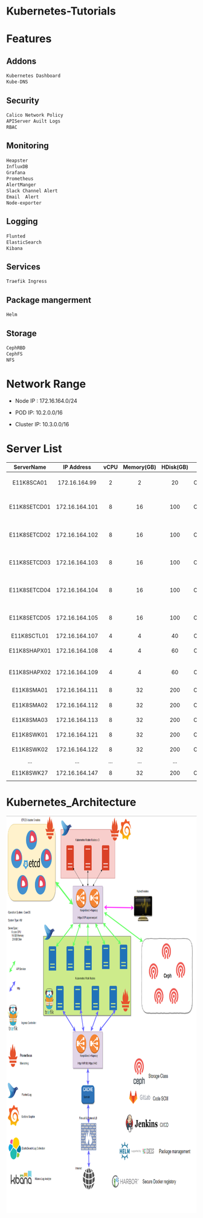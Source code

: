 # Kubernetes-Tutorials

# Features

## Addons
    Kubernetes Dashboard    
    Kube-DNS 

## Security 
    Calico Network Policy   
    APIServer Auilt Logs        
    RBAC                                  

## Monitoring
    Heapster                           
    InfluxDB                              
    Grafana                             
    Prometheus                      
    AlertManger                     
    Slack Channel Alert       
    Email  Alert                       
    Node-exporter                 

## Logging
    Flunted                               
    ElasticSearch                   
    Kibana                               

## Services
    Traefik Ingress                  

## Package mangerment 
    Helm                                   

## Storage
    CephRBD                           
    CephFS                              
    NFS                                      


# Network Range

*   Node IP :   172.16.164.0/24

*   POD IP:     10.2.0.0/16

*   Cluster IP: 10.3.0.0/16

# Server List

|   ServerName  |   IP Address  |   vCPU    |   Memory(GB)  |   HDisk(GB)   |   OS   |   Descriptions |
|:---:|:---:|:---:|:---:|:---:|:---:|:---:|
|E11K8SCA01|172.16.164.99|2|2|20|CentOS|Certificates Generator & Http File Service|
|E11K8SETCD01|172.16.164.101|8|16|100|CoreOS|ETCD Cluster(Kubernetes Key-Value DataBase)|
|E11K8SETCD02|172.16.164.102|8|16|100|CoreOS|ETCD Cluster(Kubernetes Key-Value DataBase)|
|E11K8SETCD03|172.16.164.103|8|16|100|CoreOS|ETCD Cluster(Kubernetes Key-Value DataBase)|
|E11K8SETCD04|172.16.164.104|8|16|100|CoreOS|ETCD Cluster(Kubernetes Key-Value DataBase)|
|E11K8SETCD05|172.16.164.105|8|16|100|CoreOS|ETCD Cluster(Kubernetes Key-Value DataBase)|
|E11K8SCTL01|172.16.164.107|4|4|40|CentOS|Kubectl & Helm |
|E11K8SHAPX01|172.16.164.108|4|4|60|CentOS|Haproxy & Keepalived (VIP: 172.16.164.110)|
|E11K8SHAPX02|172.16.164.109|4|4|60|CentOS|Haproxy & Keepalived (VIP: 172.16.164.110)|
|E11K8SMA01|172.16.164.111|8|32|200|CoreOS|Kubernetes Master Node|
|E11K8SMA02|172.16.164.112|8|32|200|CoreOS|Kubernetes Master Node|
|E11K8SMA03|172.16.164.113|8|32|200|CoreOS|Kubernetes Master Node|
|E11K8SWK01|172.16.164.121|8|32|200|CoreOS|Kubernetes Worker Node|
|E11K8SWK02|172.16.164.122|8|32|200|CoreOS|Kubernetes Worker Node|
|...|...|...|...|...|...|
|E11K8SWK27|172.16.164.147|8|32|200|CoreOS|Kubernetes Worker Node|





# Kubernetes_Architecture

<img src="images/Kubernetes_Architecture.png" height="1050" width="900">
